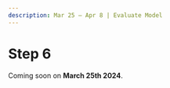 ```yaml
---
description: Mar 25 – Apr 8 | Evaluate Model
---
```


# Step 6

Coming soon on **March 25th 2024**.
